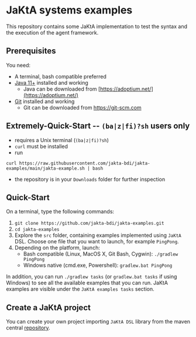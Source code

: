 # JaKtA systems examples
This repository contains some JaKtA implementation to test the syntax and the execution of the agent framework.


## Prerequisites
You need:
* A terminal, bash compatible preferred
* [Java 11+](https://adoptium.net/) installed and working
    - Java can be downloaded from [https://adoptium.net/](https://adoptium.net/)
* [Git](https://git-scm.com) installed and working
    - Git can be downloaded from https://git-scm.com

## Extremely-Quick-Start -- `(ba|z|fi)?sh` users only

* requires a Unix terminal (`(ba|z|fi)?sh`)
* `curl` must be installed
* run
```
curl https://raw.githubusercontent.com/jakta-bdi/jakta-examples/main/jakta-example.sh | bash
```
* the repository is in your `Downloads` folder for further inspection

## Quick-Start
On a terminal, type the following commands:
1. ```git clone https://github.com/jakta-bdi/jakta-examples.git```
2. ```cd jakta-examples```
3. Explore the `src` folder, containing examples implemented using `JaKtA` DSL. 
Choose one file that you want to launch, for example `PingPong`.
4. Depending on the platform, launch:
   * Bash compatible (Linux, MacOS X, Git Bash, Cygwin): `./gradlew PingPong`
   * Windows native (cmd.exe, Powershell): `gradlew.bat PingPong`

In addition, you can run `./gradlew tasks` (or `gradlew.bat tasks` if using Windows) to see all the available examples that you can run.
JaKtA examples are visible under the `JaKtA examples tasks` section.

## Create a JaKtA project
You can create your own project importing `JaKtA DSL` library from the maven central [repository](https://central.sonatype.com/artifact/it.unibo.jakta/jakta-dsl).
